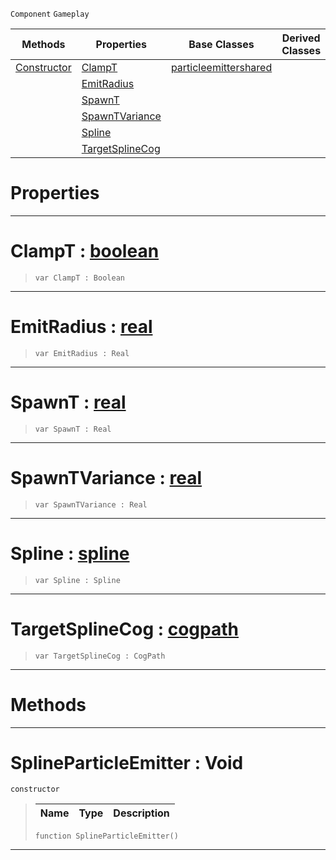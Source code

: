  `Component` `Gameplay`



|Methods|Properties|Base Classes|Derived Classes|
|---|---|---|---|
|[ Constructor](https://github.com/zeroengineteam/ZeroDocs/code_reference/class_reference/splineparticleemitter.markdown#splineparticleemitter-vo)|[ ClampT](https://github.com/zeroengineteam/ZeroDocs/code_reference/class_reference/splineparticleemitter.markdown#clampt-zero-engine-docum)|[particleemittershared](https://github.com/zeroengineteam/ZeroDocs/code_reference/class_reference/particleemittershared.markdown)| |
| |[ EmitRadius](https://github.com/zeroengineteam/ZeroDocs/code_reference/class_reference/splineparticleemitter.markdown#emitradius-zero-engine-d)| | |
| |[ SpawnT](https://github.com/zeroengineteam/ZeroDocs/code_reference/class_reference/splineparticleemitter.markdown#spawnt-zero-engine-docum)| | |
| |[ SpawnTVariance](https://github.com/zeroengineteam/ZeroDocs/code_reference/class_reference/splineparticleemitter.markdown#spawntvariance-zero-engi)| | |
| |[ Spline](https://github.com/zeroengineteam/ZeroDocs/code_reference/class_reference/splineparticleemitter.markdown#spline-zero-engine-docum)| | |
| |[ TargetSplineCog](https://github.com/zeroengineteam/ZeroDocs/code_reference/class_reference/splineparticleemitter.markdown#targetsplinecog-zero-eng)| | |


 #  Properties


---  
 #  ClampT : [boolean](https://github.com/zeroengineteam/ZeroDocs/code_reference/zilch_base_types/boolean.markdown)

> 
> ``` lang=cpp, name=Zilch
> var ClampT : Boolean


---  
 #  EmitRadius : [real](https://github.com/zeroengineteam/ZeroDocs/code_reference/zilch_base_types/real.markdown)

> 
> ``` lang=cpp, name=Zilch
> var EmitRadius : Real


---  
 #  SpawnT : [real](https://github.com/zeroengineteam/ZeroDocs/code_reference/zilch_base_types/real.markdown)

> 
> ``` lang=cpp, name=Zilch
> var SpawnT : Real


---  
 #  SpawnTVariance : [real](https://github.com/zeroengineteam/ZeroDocs/code_reference/zilch_base_types/real.markdown)

> 
> ``` lang=cpp, name=Zilch
> var SpawnTVariance : Real


---  
 #  Spline : [spline](https://github.com/zeroengineteam/ZeroDocs/code_reference/class_reference/spline.markdown)

> 
> ``` lang=cpp, name=Zilch
> var Spline : Spline


---  
 #  TargetSplineCog : [cogpath](https://github.com/zeroengineteam/ZeroDocs/code_reference/class_reference/cogpath.markdown)

> 
> ``` lang=cpp, name=Zilch
> var TargetSplineCog : CogPath


---  
 #  Methods


---  
 #  SplineParticleEmitter : Void

 `constructor`

> 
> |Name|Type|Description|
> |---|---|---|
> ``` lang=cpp, name=Zilch
> function SplineParticleEmitter()
> ``` 


---  
 

 